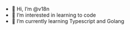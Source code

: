 - 👋 Hi, I’m @v18n
- 👀 I’m interested in learning to code
- 🌱 I’m currently learning Typescript and Golang

<!---
v18n/v18n is a ✨ special ✨ repository because its `README.md` (this file) appears on your GitHub profile.
You can click the Preview link to take a look at your changes.
--->
